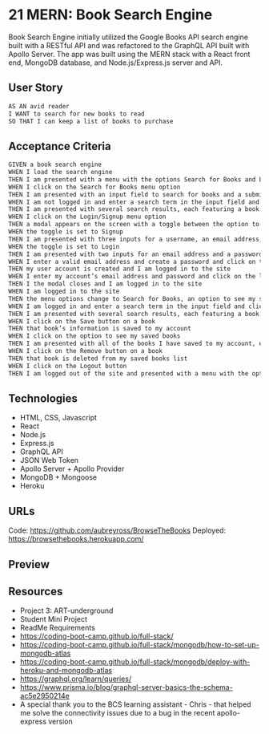 # 21 MERN: Book Search Engine

Book Search Engine initially utilized the Google Books API search engine built with a RESTful API and was refactored to the GraphQL API built with Apollo Server. The app was built using the MERN stack with a React front end, MongoDB database, and Node.js/Express.js server and API. 


## User Story

```md
AS AN avid reader
I WANT to search for new books to read
SO THAT I can keep a list of books to purchase
```

## Acceptance Criteria

```md
GIVEN a book search engine
WHEN I load the search engine
THEN I am presented with a menu with the options Search for Books and Login/Signup and an input field to search for books and a submit button
WHEN I click on the Search for Books menu option
THEN I am presented with an input field to search for books and a submit button
WHEN I am not logged in and enter a search term in the input field and click the submit button
THEN I am presented with several search results, each featuring a book’s title, author, description, image, and a link to that book on the Google Books site
WHEN I click on the Login/Signup menu option
THEN a modal appears on the screen with a toggle between the option to log in or sign up
WHEN the toggle is set to Signup
THEN I am presented with three inputs for a username, an email address, and a password, and a signup button
WHEN the toggle is set to Login
THEN I am presented with two inputs for an email address and a password and login button
WHEN I enter a valid email address and create a password and click on the signup button
THEN my user account is created and I am logged in to the site
WHEN I enter my account’s email address and password and click on the login button
THEN I the modal closes and I am logged in to the site
WHEN I am logged in to the site
THEN the menu options change to Search for Books, an option to see my saved books, and Logout
WHEN I am logged in and enter a search term in the input field and click the submit button
THEN I am presented with several search results, each featuring a book’s title, author, description, image, and a link to that book on the Google Books site and a button to save a book to my account
WHEN I click on the Save button on a book
THEN that book’s information is saved to my account
WHEN I click on the option to see my saved books
THEN I am presented with all of the books I have saved to my account, each featuring the book’s title, author, description, image, and a link to that book on the Google Books site and a button to remove a book from my account
WHEN I click on the Remove button on a book
THEN that book is deleted from my saved books list
WHEN I click on the Logout button
THEN I am logged out of the site and presented with a menu with the options Search for Books and Login/Signup and an input field to search for books and a submit button  
```

## Technologies
* HTML, CSS, Javascript
* React
* Node.js
* Express.js
* GraphQL API
* JSON Web Token
* Apollo Server + Apollo Provider
* MongoDB + Mongoose 
* Heroku

## URLs
Code: https://github.com/aubreyross/BrowseTheBooks
Deployed: https://browsethebooks.herokuapp.com/

## Preview

## Resources
* Project 3: ART-underground
* Student Mini Project
* ReadMe Requirements
* https://coding-boot-camp.github.io/full-stack/
* https://coding-boot-camp.github.io/full-stack/mongodb/how-to-set-up-mongodb-atlas
* https://coding-boot-camp.github.io/full-stack/mongodb/deploy-with-heroku-and-mongodb-atlas
* https://graphql.org/learn/queries/
* https://www.prisma.io/blog/graphql-server-basics-the-schema-ac5e2950214e
* A special thank you to the BCS learning assistant - Chris - that helped me solve the connectivity issues due to a bug in the recent apollo-express version
  






